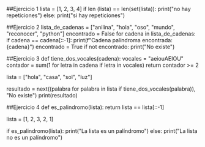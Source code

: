 ##Ejercicio 1 
lista = [1, 2, 3, 4]
if len (lista) == len(set(lista)):
    print("no hay repeticiones")
else:
    print("si hay repeticiones")

##Ejercicio 2
lista_de_cadenas = ["anilina", "hola", "oso", "mundo", "reconocer", "python"]
encontrado = False
for cadena in lista_de_cadenas:
    if cadena == cadena[::-1]:
        print(f"Cadena palíndroma encontrada: {cadena}")
        encontrado = True
if not encontrado:
    print("No existe")

##Ejercicio 3
def tiene_dos_vocales(cadena):
    vocales = "aeiouAEIOU"
    contador = sum(1 for letra in cadena if letra in vocales)
    return contador >= 2

lista = ["hola", "casa", "sol", "luz"]

resultado = next((palabra for palabra in lista if tiene_dos_vocales(palabra)), "No existe")
print(resultado)

##Ejercicio 4
def es_palindromo(lista):
    return lista == lista[::-1]

lista = [1, 2, 3, 2, 1]

if es_palindromo(lista):
    print("La lista es un palíndromo")
else:
    print("La lista no es un palíndromo")
